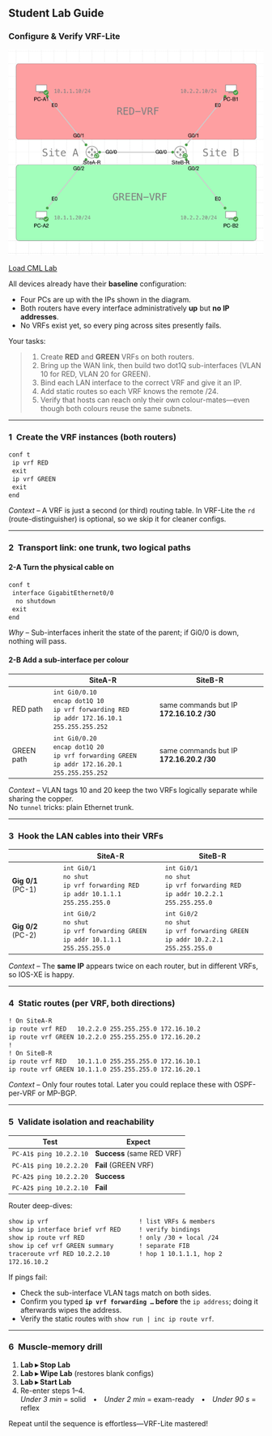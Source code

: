 ## Student Lab Guide  
### Configure & Verify VRF-Lite 

![image](https://github.com/agent6/CCNP_ENCOR_LABS/blob/main/Configure%20%26%20Verify%20VRF-Lite/VRF-Lite-Diagram.png)

[Load CML Lab](https://github.com/agent6/CCNP_ENCOR_LABS/blob/main/Configure%20%26%20Verify%20VRF-Lite/VRF-Lite_Lab.yaml)

All devices already have their **baseline** configuration:

* Four PCs are up with the IPs shown in the diagram.
* Both routers have every interface administratively **up** but **no IP addresses**.
* No VRFs exist yet, so every ping across sites presently fails.

Your tasks:

> 1. Create **RED** and **GREEN** VRFs on both routers.  
> 2. Bring up the WAN link, then build two dot1Q sub-interfaces (VLAN 10 for RED, VLAN 20 for GREEN).  
> 3. Bind each LAN interface to the correct VRF and give it an IP.  
> 4. Add static routes so each VRF knows the remote /24.  
> 5. Verify that hosts can reach only their own colour-mates—even though both colours reuse the same subnets.

---

### 1 Create the VRF instances (both routers)

```plaintext
conf t
 ip vrf RED
 exit
 ip vrf GREEN
 exit
end
```

*Context* – A VRF is just a second (or third) routing table.  In VRF-Lite the `rd` (route-distinguisher) is optional, so we skip it for cleaner configs.

---

### 2 Transport link: one trunk, two logical paths

#### 2-A  Turn the physical cable on

```plaintext
conf t
 interface GigabitEthernet0/0
  no shutdown
 exit
end
```

*Why* – Sub-interfaces inherit the state of the parent; if Gi0/0 is down, nothing will pass.

#### 2-B  Add a sub-interface per colour

|  | **SiteA-R** | **SiteB-R** |
|---|---|---|
| RED path | `int Gi0/0.10`<br>`encap dot1Q 10`<br>`ip vrf forwarding RED`<br>`ip addr 172.16.10.1 255.255.255.252` | same commands but IP **172.16.10.2 /30** |
| GREEN path | `int Gi0/0.20`<br>`encap dot1Q 20`<br>`ip vrf forwarding GREEN`<br>`ip addr 172.16.20.1 255.255.255.252` | same commands but IP **172.16.20.2 /30** |

*Context* – VLAN tags 10 and 20 keep the two VRFs logically separate while sharing the copper.  
No `tunnel` tricks: plain Ethernet trunk.

---

### 3 Hook the LAN cables into their VRFs

|  | **SiteA-R** | **SiteB-R** |
|---|---|---|
| **Gig 0/1** (PC-1) | `int Gi0/1`<br>`no shut`<br>`ip vrf forwarding RED`<br>`ip addr 10.1.1.1 255.255.255.0` | `int Gi0/1`<br>`no shut`<br>`ip vrf forwarding RED`<br>`ip addr 10.2.2.1 255.255.255.0` |
| **Gig 0/2** (PC-2) | `int Gi0/2`<br>`no shut`<br>`ip vrf forwarding GREEN`<br>`ip addr 10.1.1.1 255.255.255.0` | `int Gi0/2`<br>`no shut`<br>`ip vrf forwarding GREEN`<br>`ip addr 10.2.2.1 255.255.255.0` |

*Context* – The **same IP** appears twice on each router, but in different VRFs, so IOS-XE is happy.

---

### 4 Static routes (per VRF, both directions)

```plaintext
! On SiteA-R
ip route vrf RED   10.2.2.0 255.255.255.0 172.16.10.2
ip route vrf GREEN 10.2.2.0 255.255.255.0 172.16.20.2
!
! On SiteB-R
ip route vrf RED   10.1.1.0 255.255.255.0 172.16.10.1
ip route vrf GREEN 10.1.1.0 255.255.255.0 172.16.20.1
```

*Context* – Only four routes total.  Later you could replace these with OSPF-per-VRF or MP-BGP.

---

### 5 Validate isolation and reachability

| Test | Expect |
|------|--------|
| `PC-A1$ ping 10.2.2.10` | **Success** (same RED VRF) |
| `PC-A1$ ping 10.2.2.20` | **Fail** (GREEN VRF) |
| `PC-A2$ ping 10.2.2.20` | **Success** |
| `PC-A2$ ping 10.2.2.10` | **Fail** |

Router deep-dives:

```plaintext
show ip vrf                         ! list VRFs & members
show ip interface brief vrf RED     ! verify bindings
show ip route vrf RED               ! only /30 + local /24
show ip cef vrf GREEN summary       ! separate FIB
traceroute vrf RED 10.2.2.10        ! hop 1 10.1.1.1, hop 2 172.16.10.2
```

If pings fail:

* Check the sub-interface VLAN tags match on both sides.  
* Confirm you typed **`ip vrf forwarding …` before** the `ip address`; doing it afterwards wipes the address.  
* Verify the static routes with `show run | inc ip route vrf`.

---

### 6 Muscle-memory drill

1. **Lab ▸ Stop Lab**  
2. **Lab ▸ Wipe Lab** (restores blank configs)  
3. **Lab ▸ Start Lab**  
4. Re-enter steps 1–4.  
   *Under 3 min* = solid • *Under 2 min* = exam-ready • *Under 90 s* = reflex

Repeat until the sequence is effortless—VRF-Lite mastered!

